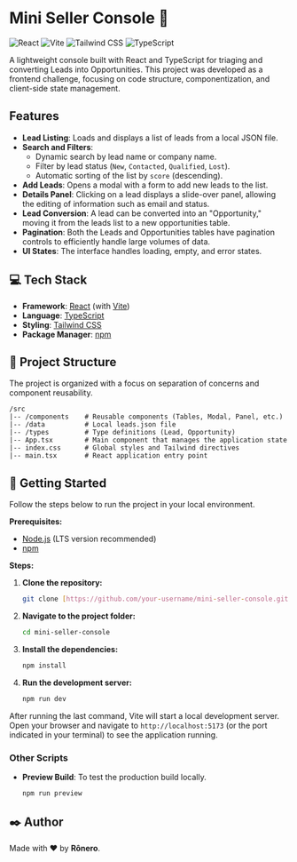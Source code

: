 # Mini Seller Console 🚀

![React](https://img.shields.io/badge/React-20232A?style=for-the-badge&logo=react&logoColor=61DAFB)
![Vite](https://img.shields.io/badge/Vite-646CFF?style=for-the-badge&logo=vite&logoColor=white)
![Tailwind CSS](https://img.shields.io/badge/Tailwind_CSS-38B2AC?style=for-the-badge&logo=tailwind-css&logoColor=white)
![TypeScript](https://img.shields.io/badge/TypeScript-007ACC?style=for-the-badge&logo=typescript&logoColor=white)

A lightweight console built with React and TypeScript for triaging and converting Leads into Opportunities. This project was developed as a frontend challenge, focusing on code structure, componentization, and client-side state management.

## Features

* **Lead Listing**: Loads and displays a list of leads from a local JSON file.
* **Search and Filters**:
    * Dynamic search by lead name or company name.
    * Filter by lead status (`New`, `Contacted`, `Qualified`, `Lost`).
    * Automatic sorting of the list by `score` (descending).
* **Add Leads**: Opens a modal with a form to add new leads to the list.
* **Details Panel**: Clicking on a lead displays a slide-over panel, allowing the editing of information such as email and status.
* **Lead Conversion**: A lead can be converted into an "Opportunity," moving it from the leads list to a new opportunities table.
* **Pagination**: Both the Leads and Opportunities tables have pagination controls to efficiently handle large volumes of data.
* **UI States**: The interface handles loading, empty, and error states.

## 💻 Tech Stack

* **Framework**: [React](https://react.dev/) (with [Vite](https://vitejs.dev/))
* **Language**: [TypeScript](https://www.typescriptlang.org/)
* **Styling**: [Tailwind CSS](https://tailwindcss.com/)
* **Package Manager**: [npm](https://www.npmjs.com/)

## 📂 Project Structure

The project is organized with a focus on separation of concerns and component reusability.

```
/src
|-- /components    # Reusable components (Tables, Modal, Panel, etc.)
|-- /data          # Local leads.json file
|-- /types         # Type definitions (Lead, Opportunity)
|-- App.tsx        # Main component that manages the application state
|-- index.css      # Global styles and Tailwind directives
|-- main.tsx       # React application entry point
```

## 🚀 Getting Started

Follow the steps below to run the project in your local environment.

**Prerequisites:**
* [Node.js](https://nodejs.org/en) (LTS version recommended)
* [npm](https://www.npmjs.com/)

**Steps:**

1.  **Clone the repository:**
    ```bash
    git clone [https://github.com/your-username/mini-seller-console.git](https://github.com/your-username/mini-seller-console.git)
    ```

2.  **Navigate to the project folder:**
    ```bash
    cd mini-seller-console
    ```

3.  **Install the dependencies:**
    ```bash
    npm install
    ```

4.  **Run the development server:**
    ```bash
    npm run dev
    ```

After running the last command, Vite will start a local development server. Open your browser and navigate to `http://localhost:5173` (or the port indicated in your terminal) to see the application running.

### Other Scripts

* **Preview Build**: To test the production build locally.
    ```bash
    npm run preview
    ```

## ✒️ Author

Made with ❤️ by **Rônero**.

